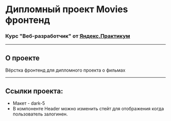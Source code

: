 # Дипломный проект Movies фронтенд
### Курс "Веб-разработчик" от [Яндекс.Практикум](https://practicum.yandex.ru/web/)
---

## О проекте
Вёрстка фронтенд для дипломного проекта о фильмах<br/>

---
## Ссылки проекта:
* Макет - dark-5
* В компоненте Header можно изменить стейт для отображения когда пользователь залогинен.
